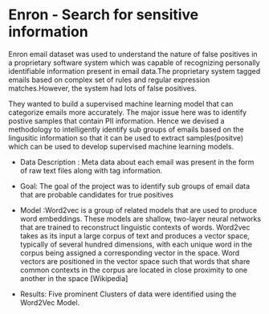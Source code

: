 # Enron - Search for sensitive information

Enron email dataset was used to understand the nature of false positives in a proprietary software system which was capable of recognizing personally identifiable information present in email data.The proprietary system tagged emails  based on complex set of rules and regular expression matches.However, the system had lots of false positives.

They wanted to build a supervised machine learning model that can categorize emails more accurately. The major issue here was to identify  postive samples that contain PII information. Hence we devised a methodology to intelligently identify sub groups of emails based on the lingusitic information so that it can be used to extract samples(positve) which can be used to develop supervised machine learning models.

* Data Description : Meta data about each email was present in the form of raw text files along with tag information.   

* Goal: The goal of the project was to identify sub groups of email data that are probable candidates for true positives  

* Model :Word2vec is a group of related models that are used to produce word embeddings. These models are shallow, two-layer neural networks that are trained to reconstruct linguistic contexts of words. Word2vec takes as its input a large corpus of text and produces a vector space, typically of several hundred dimensions, with each unique word in the corpus being assigned a corresponding vector in the space. Word vectors are positioned in the vector space such that words that share common contexts in the corpus are located in close proximity to one another in the space [Wikipedia]  

* Results:  Five prominent Clusters of data were identified using the Word2Vec Model.